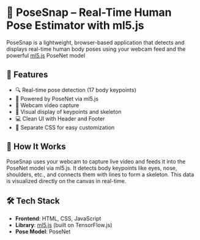 # 📸 PoseSnap – Real-Time Human Pose Estimator with ml5.js

PoseSnap is a lightweight, browser-based application that detects and displays real-time human body poses using your webcam feed and the powerful [ml5.js](https://ml5js.org) PoseNet model

## 🎯 Features

- 🔍 Real-time pose detection (17 body keypoints)
- 🧠 Powered by PoseNet via ml5.js
- 🎥 Webcam video capture
- 🧍 Visual display of keypoints and skeleton
- 💻 Clean UI with Header and Footer
- 🎨 Separate CSS for easy customization

## 🚀 How It Works

PoseSnap uses your webcam to capture live video and feeds it into the PoseNet model via ml5.js. It detects body keypoints like eyes, nose, shoulders, etc., and connects them with lines to form a skeleton. This data is visualized directly on the canvas in real-time.

## 🛠️ Tech Stack

- **Frontend**: HTML, CSS, JavaScript
- **Library**: [ml5.js](https://ml5js.org) (built on TensorFlow.js)
- **Pose Model**: PoseNet

